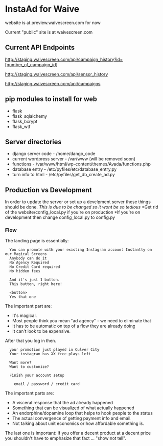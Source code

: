 # InstaAd for Waive

website is at preview.waivescreen.com for now

Current "public" site is at waivescreen.com

## Current API Endpoints

http://staging.waivescreen.com/api/campaign_history?id=[number_of_campaign_id]

http://staging.waivescreen.com/api/sensor_history

http://staging.waivescreen.com/api/campaigns

## pip modules to install for web
* flask
* flask_sqlalchemy
* flask_bcrypt
* flask_wtf

## Server directories
* django server code - /home/dango_code
* current wordpress server - /var/www (will be removed soon)
* functions - /var/www/html/wp-content/themes/Avada/functions.php
* database entry - /etc/pyfiles/etc/database_entry.py
* turn info to html - /etc/pyfiles/get_db_create_ad.py

## Production vs Development
In order to update the server or set up a develpment server these things should be done. _This is due to be changed so it wont be so tedious_
*Get rid of the website/config_local.py if you're on production 
	*If you're on development then change config_local.py to config.py


### Flow

The landing page is essentially:

```
  You can promote with your existing Instagram account Instantly on our Magical Screens
  Anybody can do it
  No Agency Required
  No Credit Card required
  No hidden fees

  And it's just 1 button.
  This button, right here!

  <button>
  Yes that one
```
The important part are:
  
  * It's magical. 
  * Most people think you mean "ad agency" - we need to eliminate that
  * It has to be automatic on top of a flow they are already doing
  * It can't look to be expensive.

After that you log in then.

```
  your promotion just played in Culver City
  Your instagram has XX free plays left

  Want more?
  Want to customize?

  Finish your account setup

    email / password / credit card
```

The important parts are:

  * A visceral response that the ad already happened
  * Something that can be visualized of what actually happened
  * An endorphine/dopamine loop that helps to hook people to the status
  * The actual convergence of getting payment info and email.
  * Not talking about unit economics or how affordable something is.

The last one is important: If you offer a decent product at a decent price you shouldn't
have to emphasize that fact ... "show not tell".


